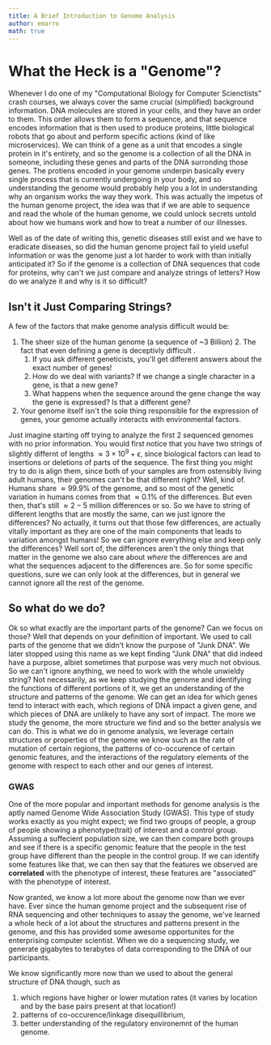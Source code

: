 ```yaml
---
title: A Brief Introduction to Genome Analysis
author: emarro
math: true
---
```


# What the Heck is a "Genome"?
Whenever I do one of my "Computational Biology for Computer Scienctists" crash courses, we always cover the same crucial (simplified) background information. DNA molecules are stored in your cells, and they have an order to them. This order allows them to form a sequence, and that sequence encodes information that is then used to produce proteins, little biological robots that go about and perform specific actions (kind of like microservices). We can think of a gene as a unit that encodes a single protein in it's entirety, and so the genome is a collection of all the DNA in someone, including  these genes and parts of the DNA surronding those genes. The protiens encoded in your genome underpin basically every single process that is currently undergoing in your body, and so understanding the genome would probably help you a lot in understanding why an organism works the way they work. This was actually the impetus of the human genome project, the idea was that if we are able to sequence and read the whole of the human genome, we could unlock secrets untold about how we humans work and how to treat a number of our illnesses.  


Well as of the date of writing this, genetic diseases still exist and we have to eradicate diseases, so did the human genome project fail to yield useful information or was the genome just a lot harder to work with than initially anticipated it? So if the genome is a collection of DNA sequences that code for proteins, why can't we just compare and analyze strings of letters? How do we analyze it and why is it so difficult?

## Isn't it Just Comparing Strings?

A few of the factors that make genome analysis difficult would be:
1. The sheer size of the human genome (a sequence of ~3 Billion)
   2. The fact that even defining a gene is deceptivly difficult .
   1. If you ask different geneticists, you'll get different answers about the exact number of genes!
   2. How do we deal with variants? If we change a single character in a gene, is that a new gene? 
   3. What happens when the sequence around the gene change the way the gene is expressed? Is that a different gene?
3. Your genome itself isn't the sole thing responsible for the expression of genes,  your genome actually interacts with environmental factors.

Just imagine starting off trying to analyze the first 2 sequenced genomes with no prior information. You would first notice that you have two strings of slightly differnt of lengths $\approx 3\times10^{9} + \epsilon$, since biological factors can lead to insertions or deletions of parts of the sequence. The first thing you might try to do is align them, since both of your samples are from ostensibly living adult humans, their genomes can't be that different right? 
Well, kind of. Humans share $\approx 99.9\%$ of the genome, and so most of the genetic variation in humans comes from that $\approx 0.1\%$ of the differences. But even then, that's still $\approx 2-5$ million differences or so. So we have to string of different lengths that are mostly the same, can we just ignore the differences? No actually, it turns out that those few differences, are actually vitally important as they are one of the main components that leads to variation amongst humans! So we can ignore everything else and keep only the differences? Well sort of, the differences aren't the only things that matter in the genome we also care about _where_ the differences are and what the sequences adjacent to the differences are. So for some specific questions, sure we can only look at the differences, but in general we cannot ignore all the rest of the genome. 

## So what do we do?
Ok so what exactly are the important parts of the genome? Can we focus on those? Well that depends on your definition of important. We used to call parts of the genome that we didn't know the purpose of "Junk DNA". We later stopped using this name as we kept finding "Junk DNA" that did indeed have a purpose, albiet sometimes that purpose was very much not obvious. So we can't ignore anything, we need to work with the whole unwieldy string? Not necessarily, as we keep studying the genome and identifying the functions of different portions of it, we get an understanding of the structure and patterns of the genome. We can get an idea for which genes tend to interact with each, which regions of DNA impact a given gene, and which pieces of DNA are unlikely to have any sort of impact. The more we study the genome, the more structure we find and so the better analysis we can do. This is what we do in genome analysis, we leverage certain structures or properties of the genome we know such as the rate of mutation of certain regions, the patterns of co-occurence of certain genomic features, and the interactions of the regulatory elements of the genome with respect to each other and our genes of interest. 

### GWAS
One of the more popular and important methods for genome analysis is the aptly named Genome Wide Association Study (GWAS). This type of study works exactly as you might expect; we find two groups of people, a group of people showing a phenotype(trait) of interest and a control group. Assuming a suffecient population size, we can then compare both groups and see if there is a specific genomic feature that the people in the test group have different than the people in the control group. 
If we can identify some features like that, we can then say that the features we observed are __correlated__ with the phenotype of interest, these features are "associated" with the phenotype of interest. 


Now granted, we know a lot more about the genome now than we ever have. Ever since the human genome project and the subsequent rise of RNA sequencing and other techniques to assay the genome, we've learned a whole heck of a lot about the structures and patterns present in the genome, and this has provided some awesome opportunites for the enterprising computer scientist. When we do a sequencing study, we generate gigabytes to terabytes of data corresponding to the DNA of our participants. 

We know significantly more now than we used to about the general structure of DNA though, such as 
1. which regions have higher or lower mutation rates (it varies by location and by the base pairs present at that location!) 
2. patterns of co-occurence/linkage disequillibrium, 
3. better understanding of the regulatory environemnt of the human genome. 